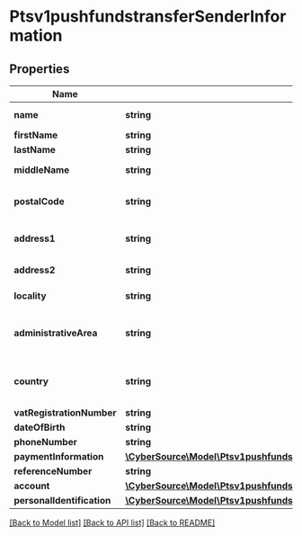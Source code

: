 # Ptsv1pushfundstransferSenderInformation

## Properties
Name | Type | Description | Notes
------------ | ------------- | ------------- | -------------
**name** | **string** | Name of sender.  Funds Disbursement  This value is the name of the originator sending the funds disbursement. | [optional] 
**firstName** | **string** | This field contains the first name of the entity funding the transaction. | [optional] 
**lastName** | **string** | This field contains the last name of the entity funding the transaction. | [optional] 
**middleName** | **string** | Supported only for Mastercard  transactions. This field contains the  middle name of the entity funding the transaction | [optional] 
**postalCode** | **string** | Sender&#39;s postal code.  For USA, this must be a valid value of 5 digits or 5 digits hyphen 4 digits, for example &#39;63368&#39;, &#39;63368-5555&#39;. For other regions, this can be alphanumeric, length 1-10.  Required for FDCCompass. | [optional] 
**address1** | **string** | Street address of sender.  Funds Disbursement  This value is the address of the originator sending the funds disbursement.  Visa Platform Connect Required for transactions using business application id of AA, BI, PP, and WT. | [optional] 
**address2** | **string** | Used for additional address information. For example: Attention: Accounts Payable Optional field.  This field is supported for only Mastercard Send. | [optional] 
**locality** | **string** | The sender&#39;s city  Visa Platform Connect Required for transactions using business application id of AA, BI, PP, and WT. | [optional] 
**administrativeArea** | **string** | Sender&#39;s state. Use the State, Province, and Territory Codes for the United States and Canada.The sender&#39;s province, state or territory. Conditional, required if sender&#39;s country is USA or CAN. Must be uppercase alpha 2 or 3 character country subdivision code.  See https://developer.cybersource.com/library/documentation/sbc/quickref/states_and_provinces.pdf | [optional] 
**country** | **string** | Sender&#39;s country code. Use ISO Standard Alpha Country Codes.  https://developer.cybersource.com/library/documentation/sbc/quickref/countries_alpha_list.pdf  Visa Platform Connect Required for transactions using business application id of AA, BI, PP, and WT.  Required for Mastercard Send | [optional] 
**vatRegistrationNumber** | **string** | Customer&#39;s government-assigned tax identification number. | [optional] 
**dateOfBirth** | **string** | Sender&#39;s date of birth in YYYYMMDD format. | [optional] 
**phoneNumber** | **string** | Sender&#39;s phone number. | [optional] 
**paymentInformation** | [**\CyberSource\Model\Ptsv1pushfundstransferSenderInformationPaymentInformation**](Ptsv1pushfundstransferSenderInformationPaymentInformation.md) |  | [optional] 
**referenceNumber** | **string** | Reference number generated by you that uniquely identifies the sender. | [optional] 
**account** | [**\CyberSource\Model\Ptsv1pushfundstransferSenderInformationAccount**](Ptsv1pushfundstransferSenderInformationAccount.md) |  | [optional] 
**personalIdentification** | [**\CyberSource\Model\Ptsv1pushfundstransferSenderInformationPersonalIdentification**](Ptsv1pushfundstransferSenderInformationPersonalIdentification.md) |  | [optional] 

[[Back to Model list]](../README.md#documentation-for-models) [[Back to API list]](../README.md#documentation-for-api-endpoints) [[Back to README]](../README.md)


